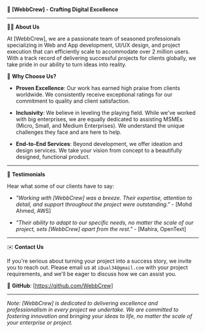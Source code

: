 🚀 **[WebbCrew] - Crafting Digital Excellence**

---

👨‍💻 **About Us**

At [WebbCrew], we are a passionate team of seasoned professionals specializing in Web and App development, UI/UX design, and project execution that can efficiently scale to accommodate over 2 million users. With a track record of delivering successful projects for clients globally, we take pride in our ability to turn ideas into reality.

🌟 **Why Choose Us?**

- **Proven Excellence**: Our work has earned high praise from clients worldwide. We consistently receive exceptional ratings for our commitment to quality and client satisfaction.

- **Inclusivity**: We believe in leveling the playing field. While we've worked with big enterprises, we are equally dedicated to assisting MSMEs (Micro, Small, and Medium Enterprises). We understand the unique challenges they face and are here to help.

- **End-to-End Services**: Beyond development, we offer ideation and design services. We take your vision from concept to a beautifully designed, functional product.

---

📢 **Testimonials**

Hear what some of our clients have to say:

- *"Working with [WebbCrew] was a breeze. Their expertise, attention to detail, and support throughout the project were outstanding."* - [Mohd Ahmed, AWS]

- *"Their ability to adapt to our specific needs, no matter the scale of our project, sets [WebbCrew] apart from the rest."* - [Mahira, OpenText]

---

✉️ **Contact Us**

If you're serious about turning your project into a success story, we invite you to reach out. Please email us at `iQual34@gmail.com` with your project requirements, and we'll be eager to discuss how we can assist you.

📱 **GitHub**: [https://github.com/WebbCrew]

---

*Note: [WebbCrew] is dedicated to delivering excellence and professionalism in every project we undertake. We are committed to fostering innovation and bringing your ideas to life, no matter the scale of your enterprise or project.*

